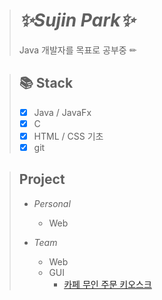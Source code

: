 > # _✨Sujin Park✨_
> Java 개발자를 목표로 공부중 ✏

> ## 📚 Stack
> - [x] Java / JavaFx
> - [x] C
> - [x] HTML / CSS 기초
> - [x] git

> ## Project
> - _Personal_
>   - Web
> 
> - _Team_
>   - Web
>   - GUI
>     - [카페 무인 주문 키오스크](https://github.com/su-jp/cafeKiosk.git)
